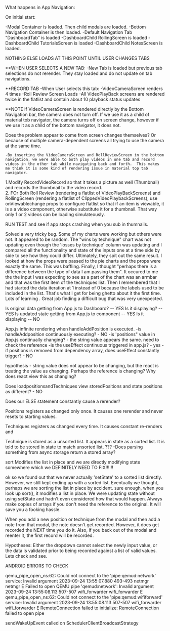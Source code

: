 What happens in App Navigation:

On initial start:

-Modal Container is loaded. Then child modals are loaded.
-Bottom Navigation Container is then loaded.
-Default Navigation Tab "DashboardTab" is loaded
-DashboardChild RollingScreen is loaded
-DashboardChild TutorialsScreen is loaded
-DashboardChild NotesScreen is loaded.

NOTHING ELSE LOADS AT THIS POINT UNTIL USER CHANGES TABS

\*\*WHEN USER SELECTS A NEW TAB:
-New Tab is loaded but previous tab selections do not rerender. They stay loaded and do not update on tab navigations.

\*\*RECORD TAB
-When User selects this tab:
-VideoCameraScreen renders 4 times
-Roll Review Screen Loads
-All VideoPlayBack screens are rendered twice in the flatlist and contain about 10 playback status updates

\*\*NOTE If VideoCameraScreen is rendered directly by the Bottom Navigation bar, the camera does not turn off. If we use it as a child of material tob navigator, the camera turns off on screen change, however if we use it as a child of the bottom navigator, it does not.

Does the problem appear to come from screen changes themselves? Or because of multiple camera-dependent screens all trying to use the camera at the same time.

    -By inserting the VideoCameraScreen and RollReviewScreen in the bottom navigation, we were able to both play videos in one tab and record videos in the other tab while navigating back and forth.  This makes me think it is some kind of rendering issue in material top tab navigator.

1.Modify RecordVideoRecord so that it takes a picture as well (Thumbnail) and records the thumbnail to the video record.  
2. FOr Both Roll Review (rendering a flatlist of VideoPlayBackScreens) and RollingScreen (rendering a flatlist of ClippedVideoPlaybackScreens), use onViewablechange props to configure flatlist so that if an item is viewable, it is a a video component, otherwise substitute it for a thumbnail. That way only 1 or 2 videos can be loading simulateously.

RUN TEST and see if app stops crashing when you sub in thumnails.

Solved a very tricky bug. Some of my charts were working but others were not. It appeared to be random. The "wins by technique" chart was not updating even though the 'losses by technique' column was updating and I compared all the functionality and state of the inputs one at a time side by side to see how they could differ. Ultimately, they spit out the same result. I looked at how the props were passed to the pie charts and the props were exactly the same. This was baffling. Finally, I thought "perhaps there is a difference between the type of data I am passing them". It occured to me the the input I was expecting to see as a part of the chart was an armbar and that was the first item of the techniques list. Then I remembered that I had started the data iteration at 1 instead of 0 because the labels used to be included in the list. That's what I get for being ghetto about it the first time. Lots of learning . Great job finding a difficult bug that was very unexpected.

Is original data getting from App.js to Dashboard? -- YES
Is it displaying? -- YES
Is updated state getting from App.js to component -- YES
Is it displaying -- NO

App.js infinite rendering when handleAddPosition is executed.
-is handleAddposition continuously executing? - NO
-is 'positions" value in App.js continually changing? - the string value appears the same. need to check the reference
-is the useEffect continuous triggered in app.js? - yes
-if positions is removed from dependency array, does useEffect constantly trigger? - NO

hypothesis - string value does not appear to be changing, but the react is treating the value as changing. Perhaps the reference is changing? Why does react view this as changing?

Does loadpositionsandTechniques view storedPositions and state positions as different? - NO

Does our ELSE statement constantly cause a rerender?

Positions registers as changed only once. It causes one rerender and never resets to starting values.

Techniques registers as changed every time. It causes constant re-renders and

Technique is stored as a unsorted list. It appears in state as a sorted list. It is told to be stored in state to match unsorted list. ???
-Does parsing something from async storage return a stored array?

sort Modifies the list in place and we are directly modifying state somewhere which we DEFINITELY NEED TO FIX!!!!!!

ok so we found out that we never actually 'setState' to a sorted list directly. However, we still kept ending up with a sorted list. Eventually we thought, perhaps we are sorting the list in place by accident. sure enough, when you look up sort(), it modifies a list in place. We were updating state without using setState and hadn't even considered how that would happen. Always make copies of arrays if you don't need the reference to the original. It will save you a fooking hassle.

When you add a new position or technique from the modal and then add a note from that modal, the note doesn't get recorded. However, it does get recorded the NEXT time you do it. Also, if you back out of the modal and reenter it, the first record will be recorded.

Hypotheses: Either the dropdown cannot select the newly input value, or the data is validated prior to being recorded against a list of valid values. Lets check and see.

ANDROID ERRORS TO CHECK

qemu_pipe_open_ns:62: Could not connect to the 'pipe:qemud:network' service: Invalid argument
2023-09-24 13:55:07.880 493-493 netmgr netmgr E Failed to open QEMU pipe 'qemud:network': Invalid argument
2023-09-24 13:55:08.113 507-507 wifi_forwarder wifi_forwarder E qemu_pipe_open_ns:62: Could not connect to the 'pipe:qemud:wififorward' service: Invalid argument
2023-09-24 13:55:08.113 507-507 wifi_forwarder wifi_forwarder E RemoteConnection failed to initialize: RemoteConnection failed to open pipe

sendWakeUpEvent called on SchedulerClientBroadcastStrategy
